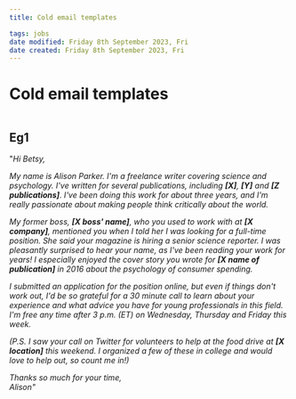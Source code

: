 ```yaml
---
title: Cold email templates

tags: jobs
date modified: Friday 8th September 2023, Fri
date created: Friday 8th September 2023, Fri
---
```


# Cold email templates
```toc
```



## Eg1
"_Hi Betsy,_

_My name is Alison Parker. I'm a freelance writer covering science and psychology. I've written for several publications, including **[X]**, **[Y]** and **[Z publications]**. I've been doing this work for about three years, and I'm really passionate about making people think critically about the world._

_My former boss, **[X boss' name]**, who you used to work with at **[X company]**, mentioned you when I told her I was looking for a full-time position. She said your magazine is hiring a senior science reporter. I was pleasantly surprised to hear your name, as I've been reading your work for years! I especially enjoyed the cover story you wrote for **[X name of publication]** in 2016 about the psychology of consumer spending._

_I submitted an application for the position online, but even if things don't work out, I'd be so grateful for a 30 minute call to learn about your experience and what advice you have for young professionals in this field. I'm free any time after 3 p.m. (ET) on Wednesday, Thursday and Friday this week._

_(P.S. I saw your call on Twitter for volunteers to help at the food drive at **[X location]** this weekend. I organized a few of these in college and would love to help out, so count me in!)_

_Thanks so much for your time,_  
_Alison"_